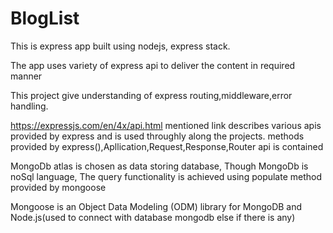 # BlogList

This is express app built using nodejs, express stack.

The app uses variety of express api to deliver the content in required manner

This project give understanding of express routing,middleware,error handling. 

https://expressjs.com/en/4x/api.html
  mentioned link describes various apis provided by express and is used throughly along the projects. methods provided by express(),Apllication,Request,Response,Router api is contained

MongoDb atlas is chosen as data storing database, Though MongoDb is noSql language, The query functionality is achieved using populate method provided by mongoose 

Mongoose is an Object Data Modeling (ODM) library for MongoDB and Node.js(used to connect with database mongodb else if there is any)

